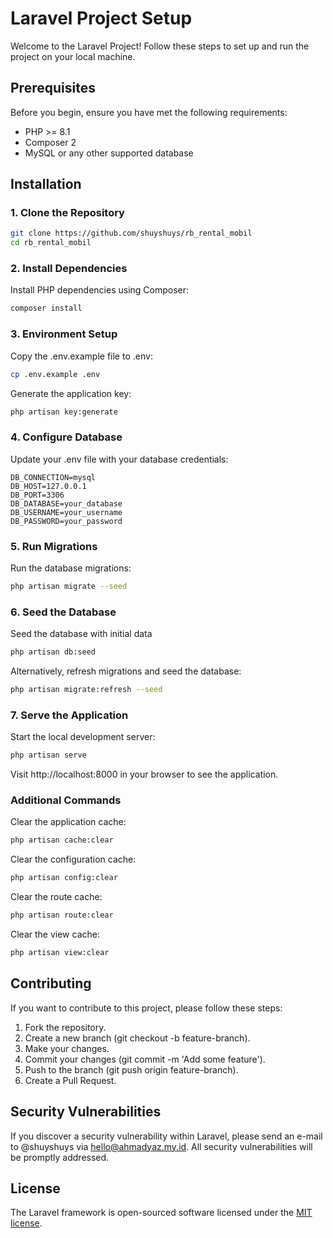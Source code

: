 # Laravel Project Setup

Welcome to the Laravel Project! Follow these steps to set up and run the project on your local machine.

## Prerequisites

Before you begin, ensure you have met the following requirements:

- PHP >= 8.1
- Composer 2
- MySQL or any other supported database

## Installation

### 1. Clone the Repository
```sh
git clone https://github.com/shuyshuys/rb_rental_mobil
cd rb_rental_mobil
```

### 2. Install Dependencies
Install PHP dependencies using Composer:
```sh
composer install
```

### 3. Environment Setup
Copy the .env.example file to .env:
```sh
cp .env.example .env
```

Generate the application key:
```sh
php artisan key:generate
```

### 4. Configure Database
Update your .env file with your database credentials:
```env
DB_CONNECTION=mysql
DB_HOST=127.0.0.1
DB_PORT=3306
DB_DATABASE=your_database
DB_USERNAME=your_username
DB_PASSWORD=your_password
```

### 5. Run Migrations
Run the database migrations:
```sh
php artisan migrate --seed
```

### 6. Seed the Database
Seed the database with initial data
```sh
php artisan db:seed
```

Alternatively, refresh migrations and seed the database:
```sh
php artisan migrate:refresh --seed
```

### 7. Serve the Application
Start the local development server:
```sh
php artisan serve
```

Visit http://localhost:8000 in your browser to see the application.

### Additional Commands
Clear the application cache:
```sh
php artisan cache:clear
```

Clear the configuration cache:
```sh
php artisan config:clear
```

Clear the route cache:
```sh
php artisan route:clear
```

Clear the view cache:
```sh
php artisan view:clear
```

## Contributing
If you want to contribute to this project, please follow these steps:

1. Fork the repository.
2. Create a new branch (git checkout -b feature-branch).
3. Make your changes.
4. Commit your changes (git commit -m 'Add some feature').
5. Push to the branch (git push origin feature-branch).
6. Create a Pull Request.

## Security Vulnerabilities

If you discover a security vulnerability within Laravel, please send an e-mail to @shuyshuys via [hello@ahmadyaz.my.id](mailto:hello@ahmadyaz.my.id). All security vulnerabilities will be promptly addressed.

## License

The Laravel framework is open-sourced software licensed under the [MIT license](https://opensource.org/licenses/MIT).